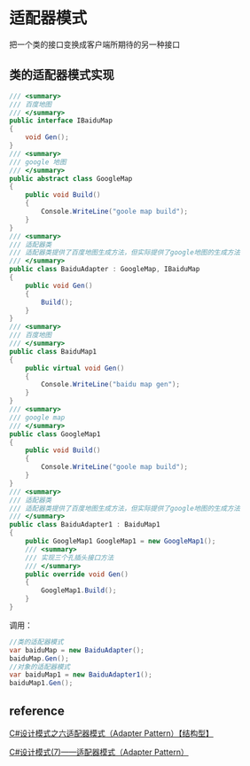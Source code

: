 # 适配器模式

把一个类的接口变换成客户端所期待的另一种接口

## 类的适配器模式实现

```csharp
/// <summary>
/// 百度地图
/// </summary>
public interface IBaiduMap
{
    void Gen();
}
/// <summary>
/// google 地图
/// </summary>
public abstract class GoogleMap
{
    public void Build()
    {
        Console.WriteLine("goole map build");
    }
}
/// <summary>
/// 适配器类
/// 适配器类提供了百度地图生成方法，但实际提供了google地图的生成方法
/// </summary>
public class BaiduAdapter : GoogleMap, IBaiduMap
{
    public void Gen()
    {
        Build();
    }
}
/// <summary>
/// 百度地图
/// </summary>
public class BaiduMap1
{
    public virtual void Gen()
    {
        Console.WriteLine("baidu map gen");
    }
}
/// <summary>
/// google map
/// </summary>
public class GoogleMap1
{
    public void Build()
    {
        Console.WriteLine("goole map build");
    }
}
/// <summary>
/// 适配器类
/// 适配器类提供了百度地图生成方法，但实际提供了google地图的生成方法
/// </summary>
public class BaiduAdapter1 : BaiduMap1
{
    public GoogleMap1 GoogleMap1 = new GoogleMap1();
    /// <summary>
    /// 实现三个孔插头接口方法
    /// </summary>
    public override void Gen()
    {
        GoogleMap1.Build();
    }
}
```

调用：

```csharp
//类的适配器模式
var baiduMap = new BaiduAdapter();
baiduMap.Gen();
//对象的适配器模式
var baiduMap1 = new BaiduAdapter1();
baiduMap1.Gen();
```

## reference

[C#设计模式之六适配器模式（Adapter Pattern）【结构型】](http://www.cnblogs.com/PatrickLiu/p/7660554.html)

[C#设计模式(7)——适配器模式（Adapter Pattern）](http://www.cnblogs.com/zhili/p/AdapterPattern.html)
